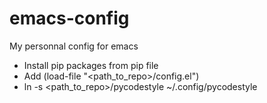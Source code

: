 # emacs-config
My personnal config for emacs


* Install pip packages from pip file
* Add (load-file "<path_to_repo>/config.el")
* ln -s <path_to_repo>/pycodestyle ~/.config/pycodestyle
